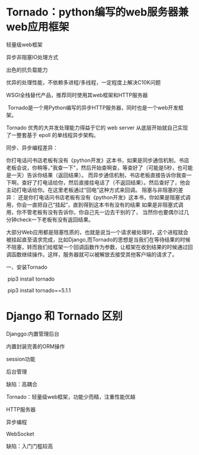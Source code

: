 # Tornado：python编写的web服务器兼web应用框架

轻量级web框架

异步非阻塞IO处理方式

出色的抗负载能力

优异的处理性能，不依赖多进程/多线程，一定程度上解决C10K问题

WSGI全栈替代产品，推荐同时使用其web框架和HTTP服务器

 Tornado是一个用Python编写的异步HTTP服务器，同时也是一个web开发框架。 

Tornado 优秀的大并发处理能力得益于它的 web server 从底层开始就自己实现了一整套基于 epoll 的单线程异步架构。 



同步、异步编程差异：
   

 你打电话问书店老板有没有《python开发》这本书，如果是同步通信机制，书店老板会说，你稍等，”我查一下"，然后开始查啊查，等查好了（可能是5秒，也可能是一天）告诉你结果（返回结果）。
    而异步通信机制，书店老板直接告诉你我查一下啊，查好了打电话给你，然后直接挂电话了（不返回结果）。然后查好了，他会主动打电话给你。在这里老板通过“回电”这种方式来回调。
    阻塞与非阻塞的差异：
    还是你打电话问书店老板有没有《python开发》这本书，你如果是阻塞式调用，你会一直把自己“挂起”，直到得到这本书有没有的结果
    如果是非阻塞式调用，你不管老板有没有告诉你，你自己先一边去干别的了， 当然你也要偶尔过几分钟check一下老板有没有返回结果。

​    大部分Web应用都是阻塞性质的，也就是说当一个请求被处理时，这个进程就会被挂起直至请求完成，比如Django,而Tornado的思想是当我们在等待结果的时候不阻塞，转而我们给框架一个回调函数作为参数，让框架在收到结果的时候通过回调函数继续操作。这样，服务器就可以被解放去接受其他客户端的请求了。

 

一、安装Tornado 

​	pip3 install tornado

​	pip3 install tornado==5.1.1



# Django 和 Tornado 区别

Djanggo:内置管理后台

内置封装完善的ORM操作

session功能

后台管理

缺陷：高耦合

Tornado：轻量级web框架，功能少而精，注重性能优越

HTTP服务器

异步编程

WebSocket

缺陷：入门门槛较高